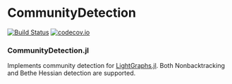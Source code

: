 # CommunityDetection

[![Build Status](https://travis-ci.org/JuliaGraphs/CommunityDetection.jl.svg?branch=master)](https://travis-ci.org/JuliaGraphs/CommunityDetection.jl)
[![codecov.io](http://codecov.io/github/JuliaGraphs/CommunityDetection.jl/coverage.svg?branch=master)](http://codecov.io/github/JuliaGraphs/CommunityDetection.jl?branch=master)

### CommunityDetection.jl 

Implements community detection for [LightGraphs.jl](https://github.com/JuliaGraphs/LightGraphs.jl). Both Nonbacktracking and Bethe Hessian detection are supported.
